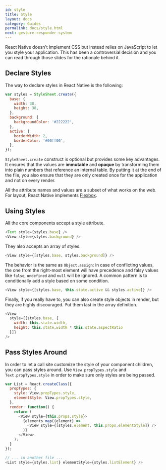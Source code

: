 ```yaml
---
id: style
title: Style
layout: docs
category: Guides
permalink: docs/style.html
next: gesture-responder-system
---
```


React Native doesn't implement CSS but instead relies on JavaScript to let you style your application. This has been a controversial decision and you can read through those slides for the rationale behind it.

<script async class="speakerdeck-embed" data-id="2e15908049bb013230960224c1b4b8bd" data-ratio="2" src="//speakerdeck.com/assets/embed.js"></script>

## Declare Styles

The way to declare styles in React Native is the following:

```javascript
var styles = StyleSheet.create({
  base: {
    width: 38,
    height: 38,
  },
  background: {
    backgroundColor: '#222222',
  },
  active: {
    borderWidth: 2,
    borderColor: '#00ff00',
  },
});
```

`StyleSheet.create` construct is optional but provides some key advantages. It ensures that the values are **immutable** and **opaque** by transforming them into plain numbers that reference an internal table. By putting it at the end of the file, you also ensure that they are only created once for the application and not on every render.

All the attribute names and values are a subset of what works on the web. For layout, React Native implements [Flexbox](/react-native/docs/flexbox.html).

## Using Styles

All the core components accept a style attribute.

```javascript
<Text style={styles.base} />
<View style={styles.background} />
```

They also accepts an array of styles.

```javascript
<View style={[styles.base, styles.background]} />
```

The behavior is the same as `Object.assign`: in case of conflicting values, the one from the right-most element will have precedence and falsy values like `false`, `undefined` and `null` will be ignored. A common pattern is to conditionally add a style based on some condition.

```javascript
<View style={[styles.base, this.state.active && styles.active]} />
```

Finally, if you really have to, you can also create style objects in render, but they are highly discouraged. Put them last in the array definition.

```javascript
<View
  style={[styles.base, {
    width: this.state.width,
    height: this.state.width * this.state.aspectRatio
  }]}
/>
```

## Pass Styles Around

In order to let a call site customize the style of your component children, you can pass styles around. Use `View.propTypes.style` and `Text.propTypes.style` in order to make sure only styles are being passed.

```javascript
var List = React.createClass({
  propTypes: {
    style: View.propTypes.style,
    elementStyle: View.propTypes.style,
  },
  render: function() {
    return (
      <View style={this.props.style}>
        {elements.map((element) =>
          <View style={[styles.element, this.props.elementStyle]} />
        )}
      </View>
    );
  }
});

// ... in another file ...
<List style={styles.list} elementStyle={styles.listElement} />
```

